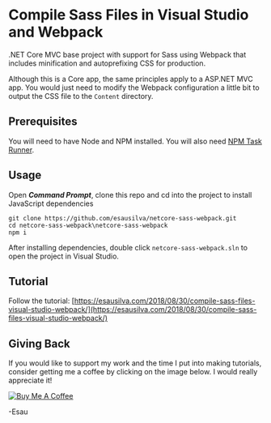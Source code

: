 # Compile Sass Files in Visual Studio and Webpack

.NET Core MVC base project with support for Sass using Webpack that includes minification and autoprefixing CSS for production.

Although this is a Core app, the same principles apply to a ASP.NET MVC app. You would just need to modify the Webpack configuration a little bit to output the CSS file to the `Content` directory.

## Prerequisites

You will need to have Node and NPM installed. You will also need [NPM Task Runner](https://marketplace.visualstudio.com/items?itemName=MadsKristensen.NPMTaskRunner).

## Usage

Open **_Command Prompt_**, clone this repo and cd into the project to install JavaScript dependencies

```
git clone https://github.com/esausilva/netcore-sass-webpack.git
cd netcore-sass-webpack\netcore-sass-webpack
npm i
```

After installing dependencies, double click `netcore-sass-webpack.sln` to open the project in Visual Studio.

## Tutorial

Follow the tutorial: [https://esausilva.com/2018/08/30/compile-sass-files-visual-studio-webpack/](https://esausilva.com/2018/08/30/compile-sass-files-visual-studio-webpack/)

## Giving Back

If you would like to support my work and the time I put into making tutorials, consider getting me a coffee by clicking on the image below. I would really appreciate it!

[![Buy Me A Coffee](https://www.buymeacoffee.com/assets/img/custom_images/black_img.png)](https://www.buymeacoffee.com/esausilva)

-Esau

